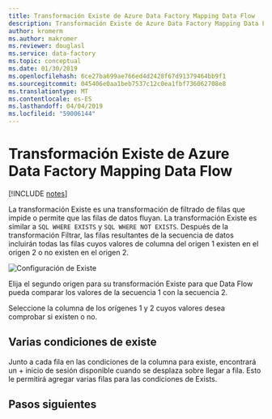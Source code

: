 ```yaml
---
title: Transformación Existe de Azure Data Factory Mapping Data Flow
description: Transformación Existe de Azure Data Factory Mapping Data Flow
author: kromerm
ms.author: makromer
ms.reviewer: douglasl
ms.service: data-factory
ms.topic: conceptual
ms.date: 01/30/2019
ms.openlocfilehash: 6ce27ba699ae766ed4d2428f67d91379464bb9f1
ms.sourcegitcommit: 045406e0aa1beb7537c12c0ea1fbf736062708e8
ms.translationtype: MT
ms.contentlocale: es-ES
ms.lasthandoff: 04/04/2019
ms.locfileid: "59006144"
---
```

# <a name="azure-data-factory-mapping-data-flow-exists-transformation"></a>Transformación Existe de Azure Data Factory Mapping Data Flow

[!INCLUDE [notes](../../includes/data-factory-data-flow-preview.md)]

La transformación Existe es una transformación de filtrado de filas que impide o permite que las filas de datos fluyan. La transformación Existe es similar a ```SQL WHERE EXISTS``` y ```SQL WHERE NOT EXISTS```. Después de la transformación Filtrar, las filas resultantes de la secuencia de datos incluirán todas las filas cuyos valores de columna del origen 1 existen en el origen 2 o no existen en el origen 2.

![Configuración de Existe](media/data-flow/exsits.png "exists 1")

Elija el segundo origen para su transformación Existe para que Data Flow pueda comparar los valores de la secuencia 1 con la secuencia 2.

Seleccione la columna de los orígenes 1 y 2 cuyos valores desea comprobar si existen o no.

## <a name="multiple-exists-conditions"></a>Varias condiciones de existe

Junto a cada fila en las condiciones de la columna para existe, encontrará un + inicio de sesión disponible cuando se desplaza sobre llegar a fila. Esto le permitirá agregar varias filas para las condiciones de Exists.

## <a name="next-steps"></a>Pasos siguientes

